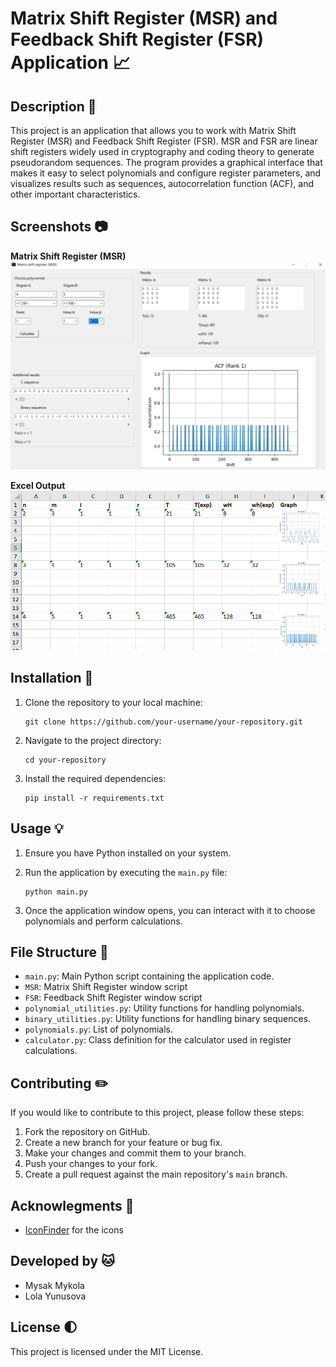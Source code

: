 # Matrix Shift Register (MSR) and Feedback Shift Register (FSR) Application 📈

## Description 📃

This project is an application that allows you to work with Matrix Shift Register (MSR) and Feedback Shift Register (FSR).
MSR and FSR are linear shift registers widely used in cryptography and coding theory to generate pseudorandom sequences.
The program provides a graphical interface that makes it easy to select polynomials and configure register parameters,
and visualizes results such as sequences, autocorrelation function (ACF), and other important characteristics.


## Screenshots 📷

**Matrix Shift Register (MSR)**
![MSR Screen](scr/gh/MSR_Screenshot.jpg)  

**Excel Output**  
![Excel Screen](scr/gh/Excel_Screenshot.jpg)


## Installation 🔧

1. Clone the repository to your local machine:
    ```
    git clone https://github.com/your-username/your-repository.git
    ```

2. Navigate to the project directory:
    ```
    cd your-repository
    ```

3. Install the required dependencies:
    ```
    pip install -r requirements.txt
    ```

## Usage 💡

1. Ensure you have Python installed on your system.

2. Run the application by executing the `main.py` file:
    ```
    python main.py
    ```

3. Once the application window opens, you can interact with it to choose polynomials and perform calculations.


## File Structure 📂

- `main.py`: Main Python script containing the application code.
- `MSR`: Matrix Shift Register window script
- `FSR`: Feedback Shift Register window script
- `polynomial_utilities.py`: Utility functions for handling polynomials.
- `binary_utilities.py`: Utility functions for handling binary sequences.
- `polynomials.py`: List of polynomials.
- `calculator.py`: Class definition for the calculator used in register calculations.

## Contributing ✏️

If you would like to contribute to this project, please follow these steps:

1. Fork the repository on GitHub.
2. Create a new branch for your feature or bug fix.
3. Make your changes and commit them to your branch.
4. Push your changes to your fork.
5. Create a pull request against the main repository's `main` branch.

## Acknowlegments 🔗

- [IconFinder](https://www.iconfinder.com/) for the icons


## Developed by 🐱 

- Mysak Mykola
- Lola Yunusova


## License 🌓

This project is licensed under the MIT License.
